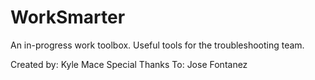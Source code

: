 # WorkSmarter
An in-progress work toolbox.
Useful tools for the troubleshooting team.

Created by: Kyle Mace
Special Thanks To: Jose Fontanez